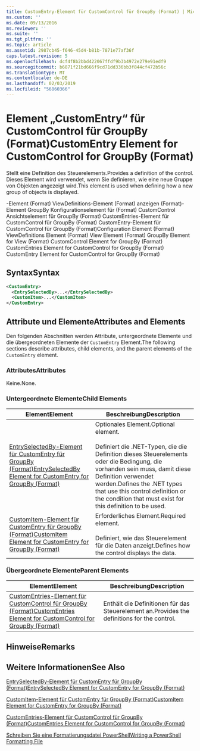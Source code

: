 ```yaml
---
title: CustomEntry-Element für CustomControl für GroupBy (Format) | Microsoft-Dokumentation
ms.custom: ''
ms.date: 09/13/2016
ms.reviewer: ''
ms.suite: ''
ms.tgt_pltfrm: ''
ms.topic: article
ms.assetid: 2987cb45-f646-45d4-b81b-7871e77af36f
caps.latest.revision: 5
ms.openlocfilehash: dcf4f8b2bbd422067ffdf9b3b4972e279e91edf9
ms.sourcegitcommit: b6871f21bd666f9cd71dd336bb3f844cf472b56c
ms.translationtype: MT
ms.contentlocale: de-DE
ms.lasthandoff: 02/03/2019
ms.locfileid: "56860366"
---
```

# <a name="customentry-element-for-customcontrol-for-groupby-format"></a><span data-ttu-id="9ea9e-102">Element „CustomEntry“ für CustomControl für GroupBy (Format)</span><span class="sxs-lookup"><span data-stu-id="9ea9e-102">CustomEntry Element for CustomControl for GroupBy (Format)</span></span>

<span data-ttu-id="9ea9e-103">Stellt eine Definition des Steuerelements.</span><span class="sxs-lookup"><span data-stu-id="9ea9e-103">Provides a definition of the control.</span></span> <span data-ttu-id="9ea9e-104">Dieses Element wird verwendet, wenn Sie definieren, wie eine neue Gruppe von Objekten angezeigt wird.</span><span class="sxs-lookup"><span data-stu-id="9ea9e-104">This element is used when defining how a new group of objects is displayed.</span></span>

<span data-ttu-id="9ea9e-105">-Element (Format) ViewDefinitions-Element (Format) anzeigen (Format)-Element GroupBy Konfigurationselement für (Format) CustomControl Ansichtselement für GroupBy (Format) CustomEntries-Element für CustomControl für GroupBy (Format) CustomEntry-Element für CustomControl für GroupBy (Format)</span><span class="sxs-lookup"><span data-stu-id="9ea9e-105">Configuration Element (Format) ViewDefinitions Element (Format) View Element (Format) GroupBy Element for View (Format) CustomControl Element for GroupBy (Format) CustomEntries Element for CustomControl for GroupBy (Format) CustomEntry Element for CustomControl for GroupBy (Format)</span></span>

## <a name="syntax"></a><span data-ttu-id="9ea9e-106">Syntax</span><span class="sxs-lookup"><span data-stu-id="9ea9e-106">Syntax</span></span>

```xml
<CustomEntry>
  <EntrySelectedBy>...</EntrySelectedBy>
  <CustomItem>...</CustomItem>
</CustomEntry>
```

## <a name="attributes-and-elements"></a><span data-ttu-id="9ea9e-107">Attribute und Elemente</span><span class="sxs-lookup"><span data-stu-id="9ea9e-107">Attributes and Elements</span></span>

<span data-ttu-id="9ea9e-108">Den folgenden Abschnitten werden Attribute, untergeordnete Elemente und die übergeordneten Elemente der `CustomEntry` Element.</span><span class="sxs-lookup"><span data-stu-id="9ea9e-108">The following sections describe attributes, child elements, and the parent elements of the `CustomEntry` element.</span></span>

### <a name="attributes"></a><span data-ttu-id="9ea9e-109">Attributes</span><span class="sxs-lookup"><span data-stu-id="9ea9e-109">Attributes</span></span>

<span data-ttu-id="9ea9e-110">Keine.</span><span class="sxs-lookup"><span data-stu-id="9ea9e-110">None.</span></span>

### <a name="child-elements"></a><span data-ttu-id="9ea9e-111">Untergeordnete Elemente</span><span class="sxs-lookup"><span data-stu-id="9ea9e-111">Child Elements</span></span>

|<span data-ttu-id="9ea9e-112">Element</span><span class="sxs-lookup"><span data-stu-id="9ea9e-112">Element</span></span>|<span data-ttu-id="9ea9e-113">Beschreibung</span><span class="sxs-lookup"><span data-stu-id="9ea9e-113">Description</span></span>|
|-------------|-----------------|
|[<span data-ttu-id="9ea9e-114">EntrySelectedBy-Element für CustomEntry für GroupBy (Format)</span><span class="sxs-lookup"><span data-stu-id="9ea9e-114">EntrySelectedBy Element for CustomEntry for GroupBy (Format)</span></span>](./entryselectedby-element-for-customentry-for-groupby-format.md)|<span data-ttu-id="9ea9e-115">Optionales Element.</span><span class="sxs-lookup"><span data-stu-id="9ea9e-115">Optional element.</span></span><br /><br /> <span data-ttu-id="9ea9e-116">Definiert die .NET-Typen, die die Definition dieses Steuerelements oder die Bedingung, die vorhanden sein muss, damit diese Definition verwendet werden.</span><span class="sxs-lookup"><span data-stu-id="9ea9e-116">Defines the .NET types that use this control definition or the condition that must exist for this definition to be used.</span></span>|
|[<span data-ttu-id="9ea9e-117">CustomItem-Element für CustomEntry für GroupBy (Format)</span><span class="sxs-lookup"><span data-stu-id="9ea9e-117">CustomItem Element for CustomEntry for GroupBy (Format)</span></span>](./customitem-element-for-customentry-for-groupby-format.md)|<span data-ttu-id="9ea9e-118">Erforderliches Element.</span><span class="sxs-lookup"><span data-stu-id="9ea9e-118">Required element.</span></span><br /><br /> <span data-ttu-id="9ea9e-119">Definiert, wie das Steuerelement für die Daten anzeigt.</span><span class="sxs-lookup"><span data-stu-id="9ea9e-119">Defines how the control displays the data.</span></span>|

### <a name="parent-elements"></a><span data-ttu-id="9ea9e-120">Übergeordnete Elemente</span><span class="sxs-lookup"><span data-stu-id="9ea9e-120">Parent Elements</span></span>

|<span data-ttu-id="9ea9e-121">Element</span><span class="sxs-lookup"><span data-stu-id="9ea9e-121">Element</span></span>|<span data-ttu-id="9ea9e-122">Beschreibung</span><span class="sxs-lookup"><span data-stu-id="9ea9e-122">Description</span></span>|
|-------------|-----------------|
|[<span data-ttu-id="9ea9e-123">CustomEntries-Element für CustomControl für GroupBy (Format)</span><span class="sxs-lookup"><span data-stu-id="9ea9e-123">CustomEntries Element for CustomControl for GroupBy (Format)</span></span>](./customentries-element-for-customcontrol-for-groupby-format.md)|<span data-ttu-id="9ea9e-124">Enthält die Definitionen für das Steuerelement an.</span><span class="sxs-lookup"><span data-stu-id="9ea9e-124">Provides the definitions for the control.</span></span>|

## <a name="remarks"></a><span data-ttu-id="9ea9e-125">Hinweise</span><span class="sxs-lookup"><span data-stu-id="9ea9e-125">Remarks</span></span>

## <a name="see-also"></a><span data-ttu-id="9ea9e-126">Weitere Informationen</span><span class="sxs-lookup"><span data-stu-id="9ea9e-126">See Also</span></span>

[<span data-ttu-id="9ea9e-127">EntrySelectedBy-Element für CustomEntry für GroupBy (Format)</span><span class="sxs-lookup"><span data-stu-id="9ea9e-127">EntrySelectedBy Element for CustomEntry for GroupBy (Format)</span></span>](./entryselectedby-element-for-customentry-for-groupby-format.md)

[<span data-ttu-id="9ea9e-128">CustomItem-Element für CustomEntry für GroupBy (Format)</span><span class="sxs-lookup"><span data-stu-id="9ea9e-128">CustomItem Element for CustomEntry for GroupBy (Format)</span></span>](./customitem-element-for-customentry-for-groupby-format.md)

[<span data-ttu-id="9ea9e-129">CustomEntries-Element für CustomControl für GroupBy (Format)</span><span class="sxs-lookup"><span data-stu-id="9ea9e-129">CustomEntries Element for CustomControl for GroupBy (Format)</span></span>](./customentries-element-for-customcontrol-for-groupby-format.md)

[<span data-ttu-id="9ea9e-130">Schreiben Sie eine Formatierungsdatei PowerShell</span><span class="sxs-lookup"><span data-stu-id="9ea9e-130">Writing a PowerShell Formatting File</span></span>](./writing-a-powershell-formatting-file.md)
